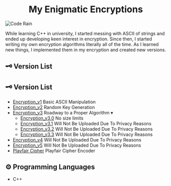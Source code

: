 <h1 align="center">My Enigmatic Encryptions
</h1>

![Code Rain](https://i.pinimg.com/originals/b4/e3/71/b4e371619042d1e80918d09904e90f7d.gif)

While learning C++ in university, I started messing with ASCII of strings and ended up developing keen interest in encryption. Since then, I started writing my own encryption algorithms literally all of the time. As I learned new things, I implemented them in my encryption and created new versions. 

## 🗝 Version List 
## 🗝 Version List 
- [Encryption_v1](https://github.com/mrblackhearts/enigmatic-encryptions/tree/main/Encryption_v1) Basic ASCII Manipulation
- [Encryption_v2](https://github.com/mrblackhearts/enigmatic-encryptions/tree/main/Encryption_v2) Random Key Generation
- [Encryption_v3](https://github.com/mrblackhearts/enigmatic-encryptions/tree/main/Encryption_v3) Roadway to a Proper Algorithm &#9662;
  - [Encryption_v3.0](https://github.com/mrblackhearts/enigmatic-encryptions/tree/main/Encryption_v3/Encryption_v3.0) No size limits
  - [Encryption_v3.1](https://github.com/mrblackhearts/enigmatic-encryptions/tree/main/Encryption_v3/Encryption_v3.1) Will Not Be Uploaded Due To Privacy Reasons
  - [Encryption_v3.2](https://github.com/mrblackhearts/enigmatic-encryptions/tree/main/Encryption_v3/Encryption_v3.2) Will Not Be Uploaded Due To Privacy Reasons
  - [Encryption_v3.3](https://github.com/mrblackhearts/enigmatic-encryptions/tree/main/Encryption_v3/Encryption_v3.3) Will Not Be Uploaded Due To Privacy Reasons
- [Encryption_v4](https://github.com/mrblackhearts/enigmatic-encryptions/tree/main/Encryption_v4) Will Not Be Uploaded Due To Privacy Reasons
- [Encryption_v5](https://github.com/mrblackhearts/enigmatic-encryptions/tree/main/Encryption_v5) Will Not Be Uploaded Due To Privacy Reasons
- [Playfair Cipher](https://github.com/mrblackhearts/enigmatic-encryptions/tree/main/Playfair) Playfair Cipher Encoder

## ⚙ Programming Languages
- C++
